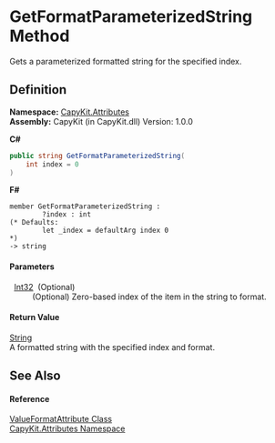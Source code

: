 # GetFormatParameterizedString Method


Gets a parameterized formatted string for the specified index.



## Definition
**Namespace:** <a href="N_CapyKit_Attributes.md">CapyKit.Attributes</a>  
**Assembly:** CapyKit (in CapyKit.dll) Version: 1.0.0

**C#**
``` C#
public string GetFormatParameterizedString(
	int index = 0
)
```
**F#**
``` F#
member GetFormatParameterizedString : 
        ?index : int 
(* Defaults:
        let _index = defaultArg index 0
*)
-> string 
```



#### Parameters
<dl><dt>  <a href="https://learn.microsoft.com/dotnet/api/system.int32" target="_blank" rel="noopener noreferrer">Int32</a>  (Optional)</dt><dd>(Optional) Zero-based index of the item in the string to format.</dd></dl>

#### Return Value
<a href="https://learn.microsoft.com/dotnet/api/system.string" target="_blank" rel="noopener noreferrer">String</a>  
A formatted string with the specified index and format.

## See Also


#### Reference
<a href="T_CapyKit_Attributes_ValueFormatAttribute.md">ValueFormatAttribute Class</a>  
<a href="N_CapyKit_Attributes.md">CapyKit.Attributes Namespace</a>  
